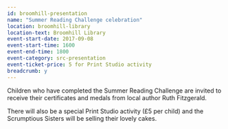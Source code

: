```yaml
---
id: broomhill-presentation
name: "Summer Reading Challenge celebration"
location: broomhill-library
location-text: Broomhill Library
event-start-date: 2017-09-08
event-start-time: 1600
event-end-time: 1800
event-category: src-presentation
event-ticket-price: 5 for Print Studio activity
breadcrumb: y
---
```


Children who have completed the Summer Reading Challenge are invited to receive their certificates and medals from local author Ruth Fitzgerald.

There will also be a special Print Studio activity (£5 per child) and the Scrumptious Sisters will be selling their lovely cakes.
